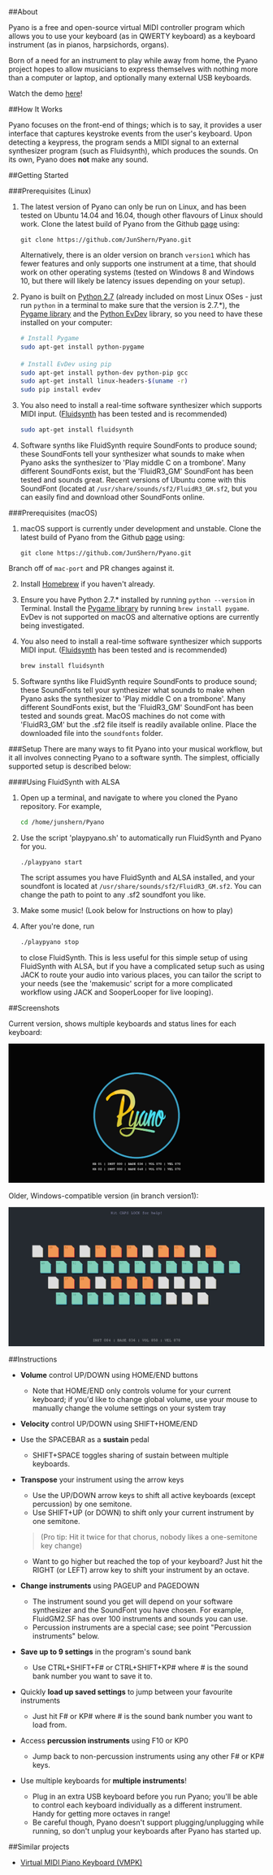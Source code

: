 ##About

Pyano is a free and open-source virtual MIDI controller program which allows you to use your keyboard (as in QWERTY keyboard) as a keyboard instrument (as in pianos, harpsichords, organs).

Born of a need for an instrument to play while away from home, the Pyano project hopes to allow musicians to express themselves with nothing more than a computer or laptop, and optionally many external USB keyboards.

Watch the demo [here](https://www.youtube.com/watch?v=W8SxEO2BcnQ)!

##How It Works

Pyano focuses on the front-end of things; which is to say, it provides a user interface that captures keystroke events from the user's keyboard. Upon detecting a keypress, the program sends a MIDI signal to an external synthesizer program (such as Fluidsynth), which produces the sounds. On its own, Pyano does **not** make any sound.

##Getting Started

###Prerequisites (Linux)

1. The latest version of Pyano can only be run on Linux, and has been tested on Ubuntu 14.04 and 16.04, though other flavours of Linux should work. Clone the latest build of Pyano from the Github [page](https://github.com/JunShern/Pyano) using:
   ```
   git clone https://github.com/JunShern/Pyano.git
   ```
   Alternatively, there is an older version on branch `version1` which has fewer features and only supports one instrument at a time, that should work on other operating systems (tested on Windows 8 and Windows 10, but there will likely be latency issues depending on your setup).

2. Pyano is built on [Python 2.7](https://www.python.org/) (already included on most Linux OSes - just run `python` in a terminal to make sure that the version is 2.7.*), the [Pygame library](http://www.pygame.org/hifi.html) and the [Python EvDev](https://python-evdev.readthedocs.org/en/latest/) library, so you need to have these installed on your computer:
   ```bash
   # Install Pygame
   sudo apt-get install python-pygame

   # Install EvDev using pip
   sudo apt-get install python-dev python-pip gcc
   sudo apt-get install linux-headers-$(uname -r)
   sudo pip install evdev
   ```

3. You also need to install a real-time software synthesizer which supports MIDI input. ([Fluidsynth](http://www.fluidsynth.org/) has been tested and is recommended)
   ```bash
   sudo apt-get install fluidsynth
   ```

4. Software synths like FluidSynth require SoundFonts to produce sound; these SoundFonts tell your synthesizer what sounds to make when Pyano asks the synthesizer to 'Play middle C on a trombone'.
   Many different SoundFonts exist, but the 'FluidR3_GM' SoundFont has been tested and sounds great. Recent versions of Ubuntu come with this SoundFont (located at `/usr/share/sounds/sf2/FluidR3_GM.sf2`, but you can easily find and download other SoundFonts online.

###Prerequisites (macOS)

1. macOS support is currently under development and unstable. Clone the latest build of Pyano from the Github [page](https://github.com/JunShern/Pyano) using:
   ```
   git clone https://github.com/JunShern/Pyano.git
   ```
Branch off of `mac-port` and PR changes against it.

2. Install [Homebrew](http://brew.sh/index.html) if you haven't already.

3. Ensure you have Python 2.7.* installed by running `python --version` in Terminal. Install the [Pygame library](http://www.pygame.org/hifi.html) by running `brew install pygame`. EvDev is not supported on macOS and alternative options are currently being investigated.

4. You also need to install a real-time software synthesizer which supports MIDI input. ([Fluidsynth](http://www.fluidsynth.org/) has been tested and is recommended)
   ```bash
   brew install fluidsynth
   ```
5. Software synths like FluidSynth require SoundFonts to produce sound; these SoundFonts tell your synthesizer what sounds to make when Pyano asks the synthesizer to 'Play middle C on a trombone'. Many different SoundFonts exist, but the 'FluidR3_GM' SoundFont has been tested and sounds great. MacOS machines do not come with 'FluidR3_GM' but the .sf2 file itself is readily available online. Place the downloaded file into the `soundfonts` folder.

###Setup
There are many ways to fit Pyano into your musical workflow, but it all involves connecting Pyano to a software synth. The simplest, officially supported setup is described below:

####Using FluidSynth with ALSA
1. Open up a terminal, and navigate to where you cloned the Pyano repository. For example,
   ```bash
   cd /home/junshern/Pyano
   ```

2. Use the script 'playpyano.sh' to automatically run FluidSynth and Pyano for you.
   ```bashbash
   ./playpyano start
   ```
   The script assumes you have FluidSynth and ALSA installed, and your soundfont is located at `/usr/share/sounds/sf2/FluidR3_GM.sf2`. You can change the path to point to any .sf2 soundfont you like.

3. Make some music! (Look below for Instructions on how to play)

4. After you're done, run
   ```bash
   ./playpyano stop
   ```
   to close FluidSynth. This is less useful for this simple setup of using FluidSynth with ALSA, but if you have a complicated setup such as using JACK to route your audio into various places, you can tailor the script to your needs (see the 'makemusic' script for a more complicated workflow using JACK and SooperLooper for live looping).


##Screenshots

Current version, shows multiple keyboards and status lines for each keyboard:

![multikey](https://raw.githubusercontent.com/JunShern/Pyano/master/img/multikey.png?raw=true "multikey")

Older, Windows-compatible version (in branch version1):

![version1](https://raw.githubusercontent.com/JunShern/Pyano/master/img/version1.png?raw=true "version1")


##Instructions

* **Volume** control UP/DOWN using HOME/END buttons
  * Note that HOME/END only controls volume for your current keyboard; if you'd like to change global volume, use your mouse to manually change the volume settings on your system tray

* **Velocity** control UP/DOWN using SHIFT+HOME/END

* Use the SPACEBAR as a **sustain** pedal
  * SHIFT+SPACE toggles sharing of sustain between multiple keyboards.

* **Transpose** your instrument using the arrow keys
  * Use the UP/DOWN arrow keys to shift all active keyboards (except percussion) by one semitone.
  * Use SHIFT+UP (or DOWN) to shift only your current instrument by one semitone.
  >(Pro tip: Hit it twice for that chorus, nobody likes a one-semitone key change)

  * Want to go higher but reached the top of your keyboard? Just hit the RIGHT (or LEFT) arrow key to shift your instrument by an octave.

* **Change instruments** using PAGEUP and PAGEDOWN
  * The instrument sound you get will depend on your software synthesizer and the SoundFont you have chosen. For example, FluidGM2.SF has over 100 instruments and sounds you can use.
  * Percussion instruments are a special case; see point "Percussion instruments" below.

* **Save up to 9 settings** in the program's sound bank
  * Use CTRL+SHIFT+F# or CTRL+SHIFT+KP# where # is the sound bank number you want to save it to.

* Quickly **load up saved settings** to jump between your favourite instruments
  * Just hit F# or KP# where # is the sound bank number you want to load from.

* Access **percussion instruments** using F10 or KP0
  * Jump back to non-percussion instruments using any other F# or KP# keys.

* Use multiple keyboards for **multiple instruments**!
  * Plug in an extra USB keyboard before you run Pyano; you'll be able to control each keyboard individually as a different instrument. Handy for getting more octaves in range!
  * Be careful though, Pyano doesn't support plugging/unplugging while running, so don't unplug your keyboards after Pyano has started up.

##Similar projects

* [Virtual MIDI Piano Keyboard (VMPK)](http://vmpk.sourceforge.net/)
